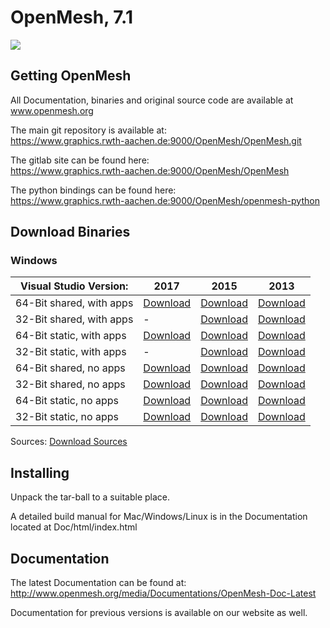 # OpenMesh, 7.1

[![](https://www.graphics.rwth-aachen.de:9000/OpenMesh/OpenMesh/badges/master/pipeline.svg)](https://www.graphics.rwth-aachen.de:9000/OpenMesh/OpenMesh/commits/master)


## Getting OpenMesh
All Documentation, binaries and original source code are available at www.openmesh.org  

The main git repository is available at:  
https://www.graphics.rwth-aachen.de:9000/OpenMesh/OpenMesh.git  

The gitlab site can be found here:  
https://www.graphics.rwth-aachen.de:9000/OpenMesh/OpenMesh  

The python bindings can be found here:    
https://www.graphics.rwth-aachen.de:9000/OpenMesh/openmesh-python

## Download Binaries

### Windows

| Visual Studio Version: | 2017 | 2015 | 2013 |
| -------- | -------- |-------- |-------- |
| 64-Bit shared, with apps  | [Download](https://www.graphics.rwth-aachen.de:9000/OpenMesh/OpenMesh/-/jobs/artifacts/master/browse/build-release?job=VS2017-64-bit-shared-apps) | [Download](https://www.graphics.rwth-aachen.de:9000/OpenMesh/OpenMesh/-/jobs/artifacts/master/browse/build-release?job=VS2015-64-bit-shared-apps)  | [Download](https://www.graphics.rwth-aachen.de:9000/OpenMesh/OpenMesh/-/jobs/artifacts/master/browse/build-release?job=VS2013-64-bit-shared-apps)  |
| 32-Bit shared, with apps   | -  | [Download](https://www.graphics.rwth-aachen.de:9000/OpenMesh/OpenMesh/-/jobs/artifacts/master/browse/build-release?job=VS2015-32-bit-shared-apps)   | [Download](https://www.graphics.rwth-aachen.de:9000/OpenMesh/OpenMesh/-/jobs/artifacts/master/browse/build-release?job=VS2013-32-bit-shared-apps)   |
| 64-Bit static, with apps  | [Download ](https://www.graphics.rwth-aachen.de:9000/OpenMesh/OpenMesh/-/jobs/artifacts/master/browse/build-release?job=VS2017-64-bit-static-apps)  | [Download ](https://www.graphics.rwth-aachen.de:9000/OpenMesh/OpenMesh/-/jobs/artifacts/master/browse/build-release?job=VS2015-64-bit-static-apps)  |  [Download ](https://www.graphics.rwth-aachen.de:9000/OpenMesh/OpenMesh/-/jobs/artifacts/master/browse/build-release?job=VS2013-64-bit-static-apps)    |
| 32-Bit static, with apps   | -  | [ Download ](https://www.graphics.rwth-aachen.de:9000/OpenMesh/OpenMesh/-/jobs/artifacts/master/browse/build-release?job=VS2015-32-bit-static-apps)   | [ Download ](https://www.graphics.rwth-aachen.de:9000/OpenMesh/OpenMesh/-/jobs/artifacts/master/browse/build-release?job=VS2013-32-bit-static-apps)   |
| 64-Bit shared, no apps  | [Download](https://www.graphics.rwth-aachen.de:9000/OpenMesh/OpenMesh/-/jobs/artifacts/master/browse/build-release?job=VS2017-64-bit-shared-no-apps)  | [Download](https://www.graphics.rwth-aachen.de:9000/OpenMesh/OpenMesh/-/jobs/artifacts/master/browse/build-release?job=VS2015-64-bit-shared-no-apps)  | [Download](https://www.graphics.rwth-aachen.de:9000/OpenMesh/OpenMesh/-/jobs/artifacts/master/browse/build-release?job=VS2013-64-bit-shared-no-apps)  |
| 32-Bit shared, no apps   | [Download](https://www.graphics.rwth-aachen.de:9000/OpenMesh/OpenMesh/-/jobs/artifacts/master/browse/build-release?job=VS2017-32-bit-shared-no-apps)   | [Download](https://www.graphics.rwth-aachen.de:9000/OpenMesh/OpenMesh/-/jobs/artifacts/master/browse/build-release?job=VS2015-32-bit-shared-no-apps)   | [Download](https://www.graphics.rwth-aachen.de:9000/OpenMesh/OpenMesh/-/jobs/artifacts/master/browse/build-release?job=VS2013-32-bit-shared-no-apps)   |
| 64-Bit static, no apps  | [Download ](https://www.graphics.rwth-aachen.de:9000/OpenMesh/OpenMesh/-/jobs/artifacts/master/browse/build-release?job=VS2017-64-bit-static-no-apps)   | [Download ](https://www.graphics.rwth-aachen.de:9000/OpenMesh/OpenMesh/-/jobs/artifacts/master/browse/build-release?job=VS2015-64-bit-static-no-apps)  |  [Download ](https://www.graphics.rwth-aachen.de:9000/OpenMesh/OpenMesh/-/jobs/artifacts/master/browse/build-release?job=VS2013-64-bit-static-no-apps)    |
| 32-Bit static, no apps   | [ Download ](https://www.graphics.rwth-aachen.de:9000/OpenMesh/OpenMesh/-/jobs/artifacts/master/browse/build-release?job=VS2017-32-bit-static-no-apps)  | [ Download ](https://www.graphics.rwth-aachen.de:9000/OpenMesh/OpenMesh/-/jobs/artifacts/master/browse/build-release?job=VS2015-32-bit-static-no-apps)   | [ Download ](https://www.graphics.rwth-aachen.de:9000/OpenMesh/OpenMesh/-/jobs/artifacts/master/browse/build-release?job=VS2013-32-bit-static-no-apps)   |

Sources:
[ Download Sources](https://www.graphics.rwth-aachen.de:9000/OpenMesh/OpenMesh/-/jobs/artifacts/master/browse/?job=Sources )


## Installing
Unpack the tar-ball to a suitable place.  


A detailed build manual for Mac/Windows/Linux is in the Documentation   
located at Doc/html/index.html   

## Documentation

The latest Documentation can be found at:  
http://www.openmesh.org/media/Documentations/OpenMesh-Doc-Latest  

Documentation for previous versions is available on our website as well.  
